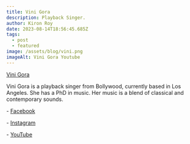 ```yaml
---
title: Vini Gora
description: Playback Singer.
author: Kiron Roy
date: 2023-08-14T18:56:45.685Z
tags:
  - post
  - featured
image: /assets/blog/vini.png
imageAlt: Vini Gora Youtube
---
```

<!--StartFragment-->

<!--StartFragment-->

[Vini Gora](https://vinigora.netlify.app/)

<!--EndFragment-->

<!--StartFragment-->

Vini Gora is a playback singer from Bollywood, currently based in Los Angeles. She has a PhD in music. Her music is a blend of classical and contemporary sounds.

<!--EndFragment-->

\-  [Facebook](https://www.facebook.com/SingerViniGora) 

\- [Instagram ](https://www.instagram.com/vini_gora/?hl=en)

\- [YouTube](https://www.youtube.com/c/SingerDrViniGora)

<!--EndFragment-->